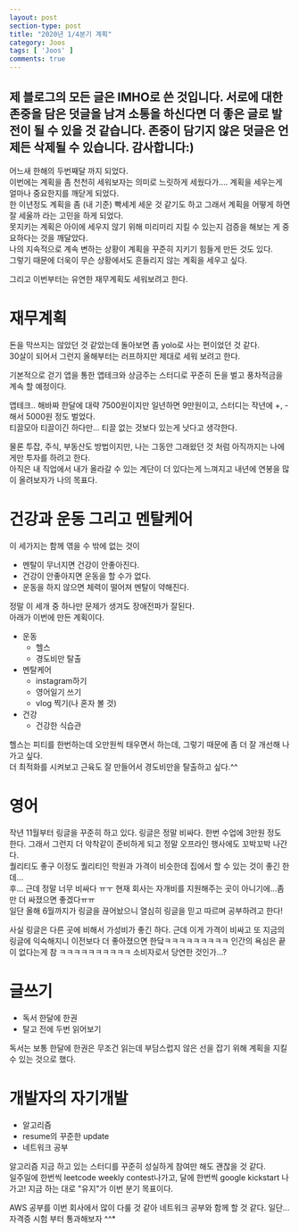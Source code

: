 ```yaml
---
layout: post
section-type: post
title: "2020년 1/4분기 계획"
category: Joos
tags: [ 'Joos' ]
comments: true
---
```

제 블로그의 모든 글은 IMHO로 쓴 것입니다.
서로에 대한 존중을 담은 덧글을 남겨 소통을 하신다면 더 좋은 글로 발전이 될 수 있을 것 같습니다.
존중이 담기지 않은 덧글은 언제든 삭제될 수 있습니다.
감사합니다:)
---


어느새 한해의 두번째달 까지 되었다.  
이번에는 계획을 좀 천천히 세워보자는 의미로 느릿하게 세웠다가.... 계획을 세우는게 얼마나 중요한지를 깨닫게 되었다.  
한 이년정도 계획을 좀 (내 기준) 빡세게 세운 것 같기도 하고 그래서 계획을 어떻게 하면 잘 세울까 라는 고민을 하게 되었다.  
못지키는 계획은 아이에 세우지 않기 위해 미리미리 지킬 수 있는지 검증을 해보는 게 중요하다는 것을 깨달았다.  
나의 지속적으로 계속 변하는 상황이 계획을 꾸준히 지키기 힘들게 만든 것도 있다.  
그렇기 때문에 더욱이 무슨 상황에서도 흔들리지 않는 계획을 세우고 싶다.  

그리고 이번부터는 유연한 재무계획도 세워보려고 한다.    




# 재무계획
돈을 막쓰지는 않았던 것 같았는데 돌아보면 좀 yolo로 사는 편이었던 것 같다.  
30살이 되어서 그런지 올해부터는 러프하지만 제대로 세워 보려고 한다.  

기본적으로 걷기 앱을 통한 앱테크와 상금주는 스터디로 꾸준히 돈을 벌고 풍차적금을 계속 할 예정이다.  

앱테크.. 해바짜 한달에 대략 7500원이지만 일년하면 9만원이고, 스터디는 작년에 +, - 해서 5000원 정도 벌었다.    
티끌모아 티끌이긴 하다만... 티끌 없는 것보다 있는게 낫다고 생각한다.  

물론 투잡, 주식, 부동산도 방법이지만, 나는 그동안 그래왔던 것 처럼 아직까지는 나에게만 투자를 하려고 한다.  
아직은 내 직업에서 내가 올라갈 수 있는 계단이 더 있다는게 느껴지고 내년에 연봉을 많이 올려보자가 나의 목표다.




# 건강과 운동 그리고 멘탈케어
이 세가지는 함께 엮을 수 밖에 없는 것이  
- 멘탈이 무너지면 건강이 안좋아진다.
- 건강이 안좋아지면 운동을 할 수가 없다.
- 운동을 하지 않으면 체력이 떨어져 멘탈이 약해진다.

정말 이 세개 중 하나만 문제가 생겨도 장애전파가 잘된다.  
아래가 이번에 만든 계획이다.  
- 운동
  - 헬스
  - 경도비만 탈출
- 멘탈케어
  - instagram하기
  - 영어일기 쓰기
  - vlog 찍기(나 혼자 볼 것)
- 건강
  - 건강한 식습관

헬스는 피티를 한번하는데 오만원씩 태우면서 하는데, 그렇기 때문에 좀 더 잘 개선해 나가고 싶다.  
더 최적화를 시켜보고 근육도 잘 만들어서 경도비만을 탈출하고 싶다.^^  




# 영어
작년 11월부터 링글을 꾸준히 하고 있다.
링글은 정말 비싸다. 한번 수업에 3만원 정도 한다. 그래서 그런지 더 악착같이 준비하게 되고 정말 오프라인 행사에도 꼬박꼬박 나간다.  
퀄리티도 좋구 이정도 퀄리티인 학원과 가격이 비슷한데 집에서 할 수 있는 것이 좋긴 한데...  
후... 근데 정말 너무 비싸다 ㅠㅜ 현재 회사는 자개비를 지원해주는 곳이 아니기에...좀만 더 싸졌으면 좋겠다ㅠㅠ  
일단 올해 6월까지가 링글을 끊어놨으니 열심히 링글을 믿고 따르며 공부하려고 한다!  

사실 링글은 다른 곳에 비해서 가성비가 좋긴 하다. 근데 이게 가격이 비싸고 또 지금의 링글에 익숙해지니 이전보다 더 좋아졌으면 한닼ㅋㅋㅋㅋㅋㅋㅋㅋㅋ
인간의 욕심은 끝이 없다는게 참 ㅋㅋㅋㅋㅋㅋㅋㅋㅋㅋ
소비자로서 당연한 것인가...?




# 글쓰기
- 독서 한달에 한권
- 탈고 전에 두번 읽어보기

독서는 보통 한달에 한권은 무조건 읽는데 부담스럽지 않은 선을 잡기 위해 계획을 지킬 수 있는 것으로 했다.




# 개발자의 자기개발
- 알고리즘
- resume의 꾸준한 update
- 네트워크 공부

알고리즘 지금 하고 있는 스터디를 꾸준히 성실하게 참여만 해도 괜찮을 것 같다.  
일주일에 한번씩 leetcode weekly contest나가고, 달에 한번씩 google kickstart 나가고!
지금 하는 대로 "유지"가 이번 분기 목표이다.

AWS 공부를 이번 회사에서 많이 다룰 것 같아 네트워크 공부와 함께 할 것 같다.
일단... 자격증 시험 부터 통과해보자 ^^*
